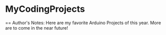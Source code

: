 # MyCodingProjects

== Author's Notes:
Here are my favorite Arduino Projects of this year. More are to come in the near future!
